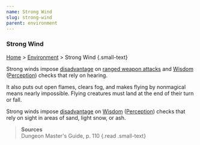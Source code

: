 ```yaml
---
name: Strong Wind
slug: strong-wind
parent: environment
---
```

### Strong Wind
[Home](dm-operations-center) > [Environment](environment-menu) > Strong Wind {.small-text}

Strong winds impose [disadvantage](advantage-and-disadvantage) on [ranged weapon attacks](ranged-attack) and [Wisdom](wisdom) ([Perception](perception)) checks that rely on hearing.

It also puts out open flames, clears fog, and makes flying by nonmagical means nearly impossible. Flying creatures must land at the end of their turn or fall.

Strong winds impose [disadvantage](advantage-and-disadvantage) on [Wisdom](wisdom) ([Perception](perception)) checks that rely on sight in areas of sand, light snow, or ash.

> **Sources** <br/>
> Dungeon Master's Guide, p. 110
{.read .small-text}

